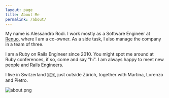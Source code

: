 ```yaml
---
layout: page
title: About Me
permalink: /about/
---
```


My name is Alessandro Rodi. 
I work mostly as a Software Engineer at [Renuo](https://renuo.ch), where I am a co-owner.
As a side task, I also manage the company in a team of three.

I am a Ruby on Rails Engineer since 2010. You might spot me around at Ruby conferences, if so, come and say "hi". 
I am always happy to meet new people and Rails Engineers.  

I live in Switzerland 🇨🇭, just outside Zürich, together with Martina, Lorenzo and Pietro.

![about.png](/assets/about.png)
